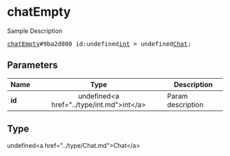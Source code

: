 # chatEmpty

Sample Description

<pre>
<a href="../constructor/chatEmpty.md">chatEmpty</a>#9ba2d800 id:undefined<a href="../type/int.md">int</a> = undefined<a href="../type/Chat.md">Chat</a>;
</pre>

## Parameters

| Name | Type | Description |
|------|:----:|-------------|
| **id** | undefined&lt;a href=&#34;../type/int.md&#34;&gt;int&lt;/a&gt; | Param description |

## Type

undefined&lt;a href=&#34;../type/Chat.md&#34;&gt;Chat&lt;/a&gt;
